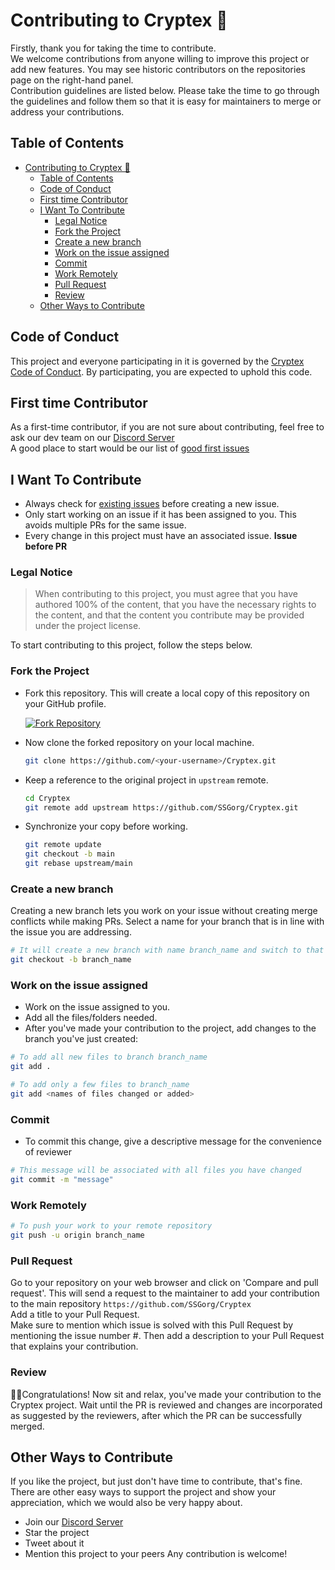# Contributing to Cryptex 🤝
Firstly, thank you for taking the time to contribute.
<br/>
We welcome contributions from anyone willing to improve this project or add new features. You may see historic contributors on the repositories page on the right-hand panel.
<br/>
Contribution guidelines are listed below. Please take the time to go through the guidelines and follow them so that it is easy for maintainers to merge or address your contributions. 
</br>


## Table of Contents

- [Contributing to Cryptex 🤝](#contributing-to-cryptex-)
  - [Table of Contents](#table-of-contents)
  - [Code of Conduct](#code-of-conduct)
  - [First time Contributor](#first-time-contributor)
  - [I Want To Contribute](#i-want-to-contribute)
    - [Legal Notice](#legal-notice)
    - [Fork the Project](#fork-the-project)
    - [Create a new branch](#create-a-new-branch)
    - [Work on the issue assigned](#work-on-the-issue-assigned)
    - [Commit](#commit)
    - [Work Remotely](#work-remotely)
    - [Pull Request](#pull-request)
    - [Review](#review)
  - [Other Ways to Contribute](#other-ways-to-contribute)


## Code of Conduct

This project and everyone participating in it is governed by the [Cryptex Code of Conduct](https://github.com/SSGorg/Cryptex/blob/main/CODE_OF_CONDUCT.md). By participating, you are expected to uphold this code.

## First time Contributor

As a first-time contributor, if you are not sure about contributing, feel free to ask our dev team on our [Discord Server](https://discord.gg/899KQFeAXr)
<br/>
A good place to start would be our list of [good first issues](https://github.com/SSGorg/Cryptex/issues?q=is%3Aissue+is%3Aopen+label%3A%22good+first+issue%22)

## I Want To Contribute

- Always check for [existing issues](https://github.com/SSGorg/Cryptex/issues) before creating a new issue.
- Only start working on an issue if it has been assigned to you. This avoids multiple PRs for the same issue.
- Every change in this project must have an associated issue. **Issue before PR**

### Legal Notice
> When contributing to this project, you must agree that you have authored 100% of the content, that you have the necessary rights to the content, and that the content you contribute may be provided under the project license.

To start contributing to this project, follow the steps below.

### Fork the Project

- Fork this repository. This will create a local copy of this repository on your GitHub profile.

  <a href='https://postimages.org/' target='_blank'><img src='https://i.postimg.cc/J4pdgJZH/Screenshot-2022-10-10-at-18-51-49.png' border='0' alt='Fork Repository'/></a>

- Now clone the forked repository on your local machine.

  ```bash
  git clone https://github.com/<your-username>/Cryptex.git
  ```
  
- Keep a reference to the original project in `upstream` remote.

  ```bash
  cd Cryptex  
  git remote add upstream https://github.com/SSGorg/Cryptex.git
  ```

- Synchronize your copy before working.

  ```bash
  git remote update
  git checkout -b main
  git rebase upstream/main
  ```

### Create a new branch

Creating a new branch lets you work on your issue without creating merge conflicts while making PRs.
Select a name for your branch that is in line with the issue you are addressing.

```bash
# It will create a new branch with name branch_name and switch to that branch 
git checkout -b branch_name
```

### Work on the issue assigned

- Work on the issue assigned to you.
- Add all the files/folders needed.
- After you've made your contribution to the project, add changes to the branch you've just created:

```bash
# To add all new files to branch branch_name  
git add .  

# To add only a few files to branch_name
git add <names of files changed or added>
```

### Commit

- To commit this change, give a descriptive message for the convenience of reviewer

```bash
# This message will be associated with all files you have changed  
git commit -m "message"  
```

### Work Remotely

```bash
# To push your work to your remote repository
git push -u origin branch_name
```

### Pull Request

Go to your repository on your web browser and click on 'Compare and pull request'.
This will send a request to the maintainer to add your contribution to the main repository `https://github.com/SSGorg/Cryptex`
<br/>
Add a title to your Pull Request.
<br/>Make sure to mention which issue is solved with this Pull Request by mentioning the issue number #. Then add a description to your Pull Request that explains your contribution.
<br/> 

### Review

🎉🌟Congratulations! Now sit and relax, you've made your contribution to the Cryptex project. Wait until the PR is reviewed and changes are incorporated as suggested by the reviewers, after which the PR can be successfully merged.

## Other Ways to Contribute

If you like the project, but just don't have time to contribute, that's fine. There are other easy ways to support the project and show your appreciation, which we would also be very happy about.
- Join our [Discord Server](https://discord.gg/899KQFeAXr)
- Star the project
- Tweet about it
- Mention this project to your peers
Any contribution is welcome!
